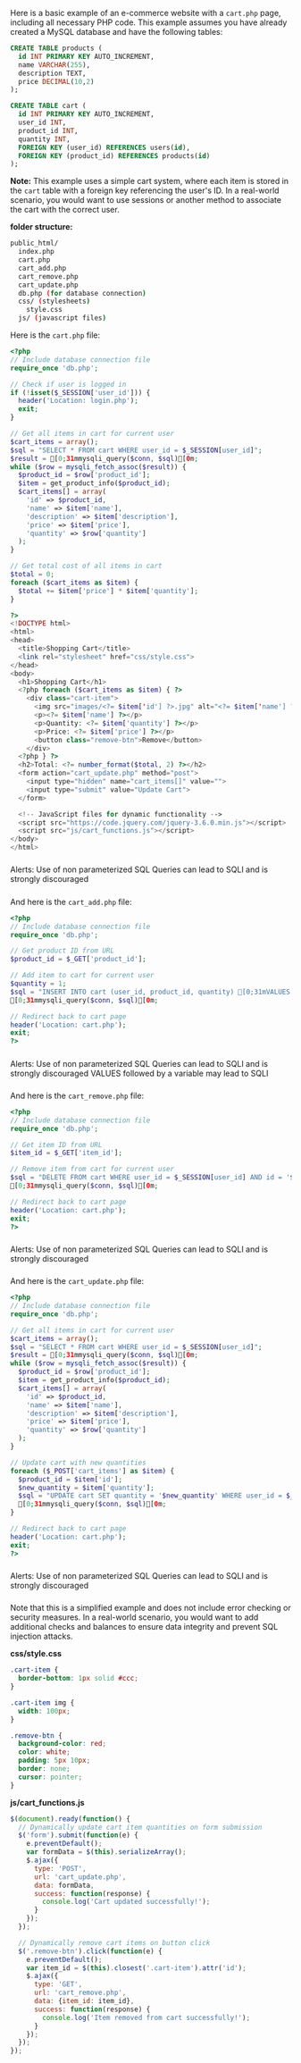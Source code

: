 



Here is a basic example of an e-commerce website with a `cart.php` page, including all necessary PHP code. This example assumes you have already created a MySQL database and have the following tables:

```sql
CREATE TABLE products (
  id INT PRIMARY KEY AUTO_INCREMENT,
  name VARCHAR(255),
  description TEXT,
  price DECIMAL(10,2)
);

CREATE TABLE cart (
  id INT PRIMARY KEY AUTO_INCREMENT,
  user_id INT,
  product_id INT,
  quantity INT,
  FOREIGN KEY (user_id) REFERENCES users(id),
  FOREIGN KEY (product_id) REFERENCES products(id)
);
```

**Note:** This example uses a simple cart system, where each item is stored in the `cart` table with a foreign key referencing the user's ID. In a real-world scenario, you would want to use sessions or another method to associate the cart with the correct user.

**folder structure:**
```bash
public_html/
  index.php
  cart.php
  cart_add.php
  cart_remove.php
  cart_update.php
  db.php (for database connection)
  css/ (stylesheets)
    style.css
  js/ (javascript files)
```
Here is the `cart.php` file:
```php
<?php
// Include database connection file
require_once 'db.php';

// Check if user is logged in
if (!isset($_SESSION['user_id'])) {
  header('Location: login.php');
  exit;
}

// Get all items in cart for current user
$cart_items = array();
$sql = "SELECT * FROM cart WHERE user_id = $_SESSION[user_id]";
$result = [0;31mmysqli_query($conn, $sql)[0m;
while ($row = mysqli_fetch_assoc($result)) {
  $product_id = $row['product_id'];
  $item = get_product_info($product_id);
  $cart_items[] = array(
    'id' => $product_id,
    'name' => $item['name'],
    'description' => $item['description'],
    'price' => $item['price'],
    'quantity' => $row['quantity']
  );
}

// Get total cost of all items in cart
$total = 0;
foreach ($cart_items as $item) {
  $total += $item['price'] * $item['quantity'];
}

?>
<!DOCTYPE html>
<html>
<head>
  <title>Shopping Cart</title>
  <link rel="stylesheet" href="css/style.css">
</head>
<body>
  <h1>Shopping Cart</h1>
  <?php foreach ($cart_items as $item) { ?>
    <div class="cart-item">
      <img src="images/<?= $item['id'] ?>.jpg" alt="<?= $item['name'] ?>">
      <p><?= $item['name'] ?></p>
      <p>Quantity: <?= $item['quantity'] ?></p>
      <p>Price: <?= $item['price'] ?></p>
      <button class="remove-btn">Remove</button>
    </div>
  <?php } ?>
  <h2>Total: <?= number_format($total, 2) ?></h2>
  <form action="cart_update.php" method="post">
    <input type="hidden" name="cart_items[]" value="">
    <input type="submit" value="Update Cart">
  </form>

  <!-- JavaScript files for dynamic functionality -->
  <script src="https://code.jquery.com/jquery-3.6.0.min.js"></script>
  <script src="js/cart_functions.js"></script>
</body>
</html>
```
#####
Alerts:
Use of non parameterized SQL Queries can lead to SQLI and is strongly discouraged
#####
And here is the `cart_add.php` file:
```php
<?php
// Include database connection file
require_once 'db.php';

// Get product ID from URL
$product_id = $_GET['product_id'];

// Add item to cart for current user
$quantity = 1;
$sql = "INSERT INTO cart (user_id, product_id, quantity) [0;31mVALUES ('$_SESSION[user_id]', '$product_id', '$quantity')[0m";
[0;31mmysqli_query($conn, $sql)[0m;

// Redirect back to cart page
header('Location: cart.php');
exit;
?>
```
#####
Alerts:
Use of non parameterized SQL Queries can lead to SQLI and is strongly discouraged
VALUES followed by a variable may lead to SQLI
#####
And here is the `cart_remove.php` file:
```php
<?php
// Include database connection file
require_once 'db.php';

// Get item ID from URL
$item_id = $_GET['item_id'];

// Remove item from cart for current user
$sql = "DELETE FROM cart WHERE user_id = $_SESSION[user_id] AND id = '$item_id'";
[0;31mmysqli_query($conn, $sql)[0m;

// Redirect back to cart page
header('Location: cart.php');
exit;
?>
```
#####
Alerts:
Use of non parameterized SQL Queries can lead to SQLI and is strongly discouraged
#####
And here is the `cart_update.php` file:
```php
<?php
// Include database connection file
require_once 'db.php';

// Get all items in cart for current user
$cart_items = array();
$sql = "SELECT * FROM cart WHERE user_id = $_SESSION[user_id]";
$result = [0;31mmysqli_query($conn, $sql)[0m;
while ($row = mysqli_fetch_assoc($result)) {
  $product_id = $row['product_id'];
  $item = get_product_info($product_id);
  $cart_items[] = array(
    'id' => $product_id,
    'name' => $item['name'],
    'description' => $item['description'],
    'price' => $item['price'],
    'quantity' => $row['quantity']
  );
}

// Update cart with new quantities
foreach ($_POST['cart_items'] as $item) {
  $product_id = $item['id'];
  $new_quantity = $item['quantity'];
  $sql = "UPDATE cart SET quantity = '$new_quantity' WHERE user_id = $_SESSION[user_id] AND product_id = '$product_id'";
  [0;31mmysqli_query($conn, $sql)[0m;
}

// Redirect back to cart page
header('Location: cart.php');
exit;
?>
```
#####
Alerts:
Use of non parameterized SQL Queries can lead to SQLI and is strongly discouraged
#####
Note that this is a simplified example and does not include error checking or security measures. In a real-world scenario, you would want to add additional checks and balances to ensure data integrity and prevent SQL injection attacks.

**css/style.css**
```css
.cart-item {
  border-bottom: 1px solid #ccc;
}

.cart-item img {
  width: 100px;
}

.remove-btn {
  background-color: red;
  color: white;
  padding: 5px 10px;
  border: none;
  cursor: pointer;
}
```
**js/cart_functions.js**
```javascript
$(document).ready(function() {
  // Dynamically update cart item quantities on form submission
  $('form').submit(function(e) {
    e.preventDefault();
    var formData = $(this).serializeArray();
    $.ajax({
      type: 'POST',
      url: 'cart_update.php',
      data: formData,
      success: function(response) {
        console.log('Cart updated successfully!');
      }
    });
  });

  // Dynamically remove cart items on button click
  $('.remove-btn').click(function(e) {
    e.preventDefault();
    var item_id = $(this).closest('.cart-item').attr('id');
    $.ajax({
      type: 'GET',
      url: 'cart_remove.php',
      data: {item_id: item_id},
      success: function(response) {
        console.log('Item removed from cart successfully!');
      }
    });
  });
});
```


